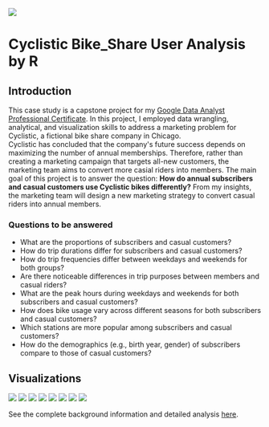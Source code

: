![](cyclistic_files/figure-markdown_strict/divvyfile-1-900x600.jpg)

# Cyclistic Bike_Share User Analysis by R

## **Introduction**

This case study is a capstone project for my [Google Data Analyst Professional Certificate](https://www.coursera.org/account/accomplishments/specialization/certificate/4PMCRU98UADD). In this project, I employed data wrangling, analytical, and visualization skills to address a marketing problem for Cyclistic, a fictional bike share company in Chicago. 
<br>
Cyclistic has concluded that the company's future success depends on maximizing the number of annual memberships. Therefore, rather than creating a marketing campaign that targets all-new customers, the marketing team aims to convert more casial riders into members. The main goal of this project is to answer the question: **How do annual subscribers and casual customers use Cyclistic bikes differently?** From my insights, the marketing team will design a new marketing strategy to convert casual riders into annual members. 
<br>
### **Questions to be answered**

-   What are the proportions of subscribers and casual customers?
-   How do trip durations differ for subscribers and casual customers?
-   How do trip frequencies differ between weekdays and weekends for both groups?
-   Are there noticeable differences in trip purposes between members and casual riders?
-   What are the peak hours during weekdays and weekends for both subscribers and casual customers?
-   How does bike usage vary across different seasons for both subscribers and casual customers?
-   Which stations are more popular among subscribers and casual customers?
-   How do the demographics (e.g., birth year, gender) of subscribers compare to those of casual customers?

## **Visualizations**

![](cyclistic_files/figure-markdown_strict/pie_chart-1.png)
![](cyclistic_files/figure-markdown_strict/trip_duration_distribution-1.png)
![](cyclistic_files/figure-markdown_strict/grouped_bar-1.png)
![](cyclistic_files/figure-markdown_strict/peak_hour_histogram-1.png)
![](cyclistic_files/figure-markdown_strict/seasonal_plot-1.png)
![](cyclistic_files/figure-markdown_strict/station_plot-1.png)
![](cyclistic_files/figure-markdown_strict/gender-1.png)
![](cyclistic_files/figure-markdown_strict/birthyear-1.png)


See the complete background information and detailed analysis [here](https://github.com/peeweekiwi/Cyclistic/blob/main/cyclistic.md).


